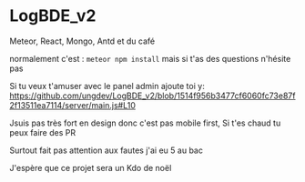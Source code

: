 # LogBDE_v2
Meteor, React, Mongo, Antd et du café

normalement c'est : `meteor npm install`
mais si t'as des questions n'hésite pas

Si tu veux t'amuser avec le panel admin ajoute toi y: https://github.com/ungdev/LogBDE_v2/blob/1514f956b3477cf6060fc73e87f2f13511ea7114/server/main.js#L10

Jsuis pas très fort en design donc c'est pas mobile first, Si t'es chaud tu peux faire des PR

Surtout fait pas attention aux fautes j'ai eu 5 au bac

J'espère que ce projet sera un Kdo de noël
